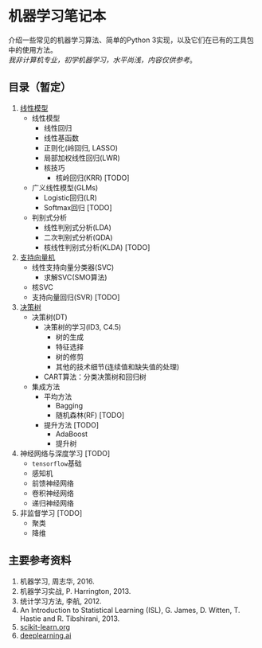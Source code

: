 机器学习笔记本
============
介绍一些常见的机器学习算法、简单的Python 3实现，以及它们在已有的工具包中的使用方法。  
*我非计算机专业，初学机器学习，水平尚浅，内容仅供参考*。

目录（暂定）
----------------
1. [线性模型](1_LinearModel.ipynb)
    - 线性模型
        + 线性回归
        + 线性基函数
        + 正则化(岭回归, LASSO)
        + 局部加权线性回归(LWR)
        + 核技巧
            * 核岭回归(KRR) [TODO]
    - 广义线性模型(GLMs)
        + Logistic回归(LR)
        + Softmax回归 [TODO]
    - 判别式分析
        + 线性判别式分析(LDA)
        + 二次判别式分析(QDA)
        + 核线性判别式分析(KLDA) [TODO]
2. [支持向量机](2_SVM.ipynb)
    - 线性支持向量分类器(SVC)
        + 求解SVC(SMO算法)
    - 核SVC
    - 支持向量回归(SVR) [TODO]
3. [决策树](3_Trees.ipynb)
    - 决策树(DT)
        + 决策树的学习(ID3, C4.5)
            * 树的生成
            * 特征选择
            * 树的修剪
            * 其他的技术细节(连续值和缺失值的处理)
        + CART算法：分类决策树和回归树
    - 集成方法
        + 平均方法
            * Bagging
            * 随机森林(RF) [TODO]
        + 提升方法 [TODO]
            * AdaBoost
            * 提升树
4. 神经网络与深度学习 [TODO]
    - `tensorflow`基础
    - 感知机
    - 前馈神经网络
    - 卷积神经网络
    - 递归神经网络
5. 非监督学习 [TODO]
    - 聚类
    - 降维
    

主要参考资料
------------------
1. 机器学习, 周志华, 2016.
2. 机器学习实战, P. Harrington, 2013.
3. 统计学习方法, 李航, 2012.
4. An Introduction to Statistical Learning (ISL), G. James, D. Witten, T. Hastie and R. Tibshirani, 2013.
5. [scikit-learn.org](http://scikit-learn.org)
6. [deeplearning.ai](https://www.deeplearning.ai)